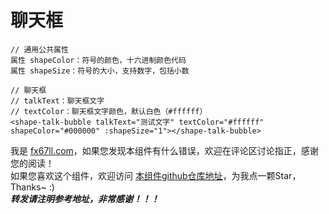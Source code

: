 # 聊天框

```Vue
// 通用公共属性
属性 shapeColor：符号的颜色，十六进制颜色代码
属性 shapeSize：符号的大小，支持数字，包括小数

// 聊天框
// talkText：聊天框文字  
// textColor：聊天框文字颜色，默认白色（#ffffff）
<shape-talk-bubble talkText="测试文字" textColor="#ffffff" shapeColor="#000000" :shapeSize="1"></shape-talk-bubble>
```

我是 [fx67ll.com](https://fx67ll.com)，如果您发现本组件有什么错误，欢迎在评论区讨论指正，感谢您的阅读！  
如果您喜欢这个组件，欢迎访问 [本组件github仓库地址](https://github.com/fx67ll/fx67llVueUI)，为我点一颗Star，Thanks~ :)  
***转发请注明参考地址，非常感谢！！！***